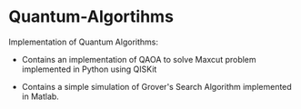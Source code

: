 # Quantum-Algortihms
Implementation of Quantum Algorithms:

* Contains an implementation of QAOA to solve Maxcut problem implemented in Python using QISKit

* Contains a simple simulation of Grover's Search Algorithm implemented in Matlab. 

